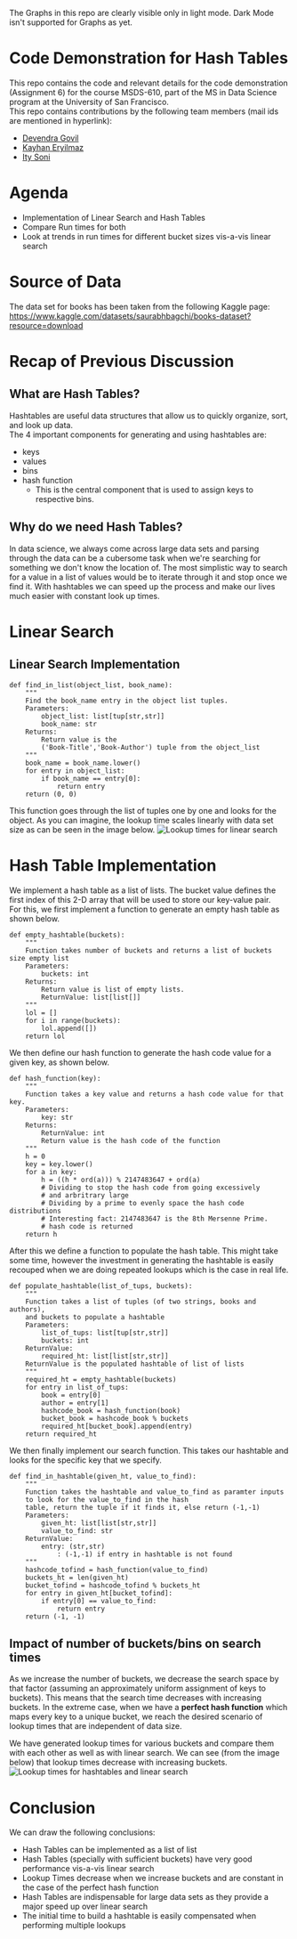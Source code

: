 The Graphs in this repo are clearly visible only in light mode. Dark Mode isn't supported for Graphs as yet.  
  
# Code Demonstration for Hash Tables
This repo contains the code and relevant details for the code demonstration (Assignment 6) for the course MSDS-610, part of the MS in Data Science program at the University of San Francisco.  
This repo contains contributions by the following team members (mail ids are mentioned in hyperlink):
- [Devendra Govil](mailto:dgovil@dons.usfca.edu)
- [Kayhan Eryilmaz](mailto:kkeryilmaz@dons.usfca.edu)
- [Ity Soni](mailto:isoni@dons.usfca.edu)

# Agenda
- Implementation of Linear Search and Hash Tables
- Compare Run times for both
- Look at trends in run times for different bucket sizes vis-a-vis linear search

# Source of Data
The data set for books has been taken from the following Kaggle page:  
https://www.kaggle.com/datasets/saurabhbagchi/books-dataset?resource=download

# Recap of Previous Discussion
## What are Hash Tables?
Hashtables are useful data structures that allow us to quickly organize, sort, and look up data.  
The 4 important components for generating and using hashtables are: 
- keys
- values
- bins
- hash function
    - This is the central component that is used to assign keys to respective bins.
## Why do we need Hash Tables?

In data science, we always come across large data sets and parsing through the data can be a cubersome task when we're searching for something we don't know the location of. The most simplistic way to search for a value in a list of values would be to iterate through it and stop once we find it. With hashtables we can speed up the process and make our lives much easier with constant look up times.

# Linear Search
## Linear Search Implementation
```
def find_in_list(object_list, book_name):
    """
    Find the book_name entry in the object list tuples.
    Parameters:
        object_list: list[tup[str,str]]
        book_name: str
    Returns:
        Return value is the
        ('Book-Title','Book-Author') tuple from the object_list
    """
    book_name = book_name.lower()
    for entry in object_list:
        if book_name == entry[0]:
            return entry
    return (0, 0)
```  
This function goes through the list of tuples one by one and looks for the object. As you can imagine, the lookup time scales linearly with data set size as can be seen in the image below.
![Lookup times for linear search](https://github.com/devendragovil/USFMSDS_610_Assignment6/blob/main/resources/linear_search_output.png)

# Hash Table Implementation

We implement a hash table as a list of lists. The bucket value defines the first index of this 2-D array that will be used to store our key-value pair.  
For this, we first implement a function to generate an empty hash table as shown below.  
```
def empty_hashtable(buckets):
    """
    Function takes number of buckets and returns a list of buckets size empty list
    Parameters:
        buckets: int
    Returns:
        Return value is list of empty lists.
        ReturnValue: list[list[]]
    """
    lol = []
    for i in range(buckets):
        lol.append([])
    return lol
```

We then define our hash function to generate the hash code value for a given key, as shown below.  
```
def hash_function(key):
    """
    Function takes a key value and returns a hash code value for that key.
    Parameters:
        key: str
    Returns:
        ReturnValue: int
        Return value is the hash code of the function
    """
    h = 0
    key = key.lower()
    for a in key:
        h = ((h * ord(a))) % 2147483647 + ord(a)
        # Dividing to stop the hash code from going excessively
        # and arbritrary large
        # Dividing by a prime to evenly space the hash code distributions
        # Interesting fact: 2147483647 is the 8th Mersenne Prime.
        # hash code is returned
    return h
```

After this we define a function to populate the hash table. This might take some time, however the investment in generating the hashtable is easily recouped when we are doing repeated lookups which is the case in real life.  

```
def populate_hashtable(list_of_tups, buckets):
    """
    Function takes a list of tuples (of two strings, books and authors),
    and buckets to populate a hashtable
    Parameters:
        list_of_tups: list[tup[str,str]]
        buckets: int
    ReturnValue:
        required_ht: list[list[str,str]]
    ReturnValue is the populated hashtable of list of lists
    """
    required_ht = empty_hashtable(buckets)
    for entry in list_of_tups:
        book = entry[0]
        author = entry[1]
        hashcode_book = hash_function(book)
        bucket_book = hashcode_book % buckets
        required_ht[bucket_book].append(entry)
    return required_ht
```

We then finally implement our search function. This takes our hashtable and looks for the specific key that we specify. 

```
def find_in_hashtable(given_ht, value_to_find):
    """
    Function takes the hashtable and value_to_find as paramter inputs
    to look for the value_to_find in the hash
    table, return the tuple if it finds it, else return (-1,-1)
    Parameters:
        given_ht: list[list[str,str]]
        value_to_find: str
    ReturnValue:
        entry: (str,str)
            : (-1,-1) if entry in hashtable is not found
    """
    hashcode_tofind = hash_function(value_to_find)
    buckets_ht = len(given_ht)
    bucket_tofind = hashcode_tofind % buckets_ht
    for entry in given_ht[bucket_tofind]:
        if entry[0] == value_to_find:
            return entry
    return (-1, -1)
```

## Impact of number of buckets/bins on search times

As we increase the number of buckets, we decrease the search space by that factor (assuming an approximately uniform assignment of keys to buckets). This means that the search time decreases with increasing buckets. In the extreme case, when we have a __perfect hash function__ which maps every key to a unique bucket, we reach the desired scenario of lookup times that are independent of data size.  
  
We have generated lookup times for various buckets and compare them with each other as well as with linear search. We can see (from the image below) that lookup times decrease with increasing buckets.
![Lookup times for hashtables and linear search](https://github.com/devendragovil/USFMSDS_610_Assignment6/blob/main/resources/hashtable_linear_comparison.png)

# Conclusion
We can draw the following conclusions:
- Hash Tables can be implemented as a list of list
- Hash Tables (specially with sufficient buckets) have very good performance vis-a-vis linear search
- Lookup Times decrease when we increase buckets and are constant in the case of the perfect hash function
- Hash Tables are indispensable for large data sets as they provide a major speed up over linear search 
- The initial time to build a hashtable is easily compensated when performing multiple lookups